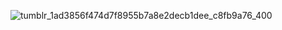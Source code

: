 ![tumblr_1ad3856f474d7f8955b7a8e2decb1dee_c8fb9a76_400](https://github.com/user-attachments/assets/26b14235-c1ce-487b-89b3-97a5a2dc4588)
